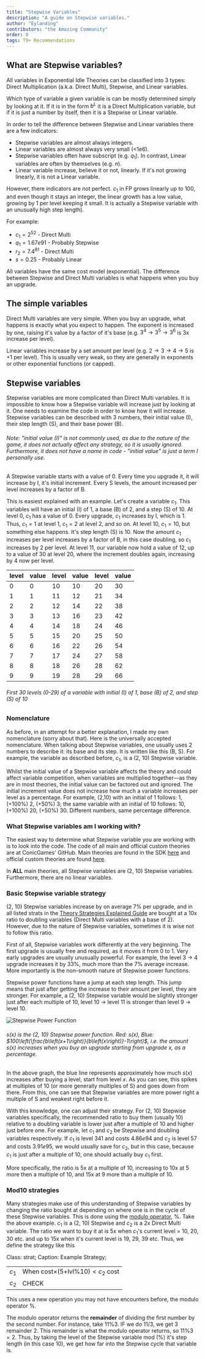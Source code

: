 ```yaml
---
title: "Stepwise Variables"
description: "A guide on Stepwise variables."
author: "Eylanding"
contributors: "the Amazing Community"
order: 0
tags: T9+ Recommendations
---
```


## What are Stepwise variables?

All variables in Exponential Idle Theories can be classified into 3 types: Direct Multiplication (a.k.a. Direct Multi), Stepwise, and Linear variables.

Which type of variable a given variable is can be mostly determined simply by looking at it. If it is in the form $b^L$ it is a Direct Multiplication variable, but if it is just a number by itself, then it is a Stepwise or Linear variable.

 In order to tell the difference between Stepwise and Linear variables there are a few indicators:

- Stepwise variables are almost always integers.
- Linear variables are almost always very small (<1e6).
- Stepwise variables often have subscript (e.g. $q_1$). In contrast, Linear variables are often by themselves (e.g. $n$).
- Linear variable increase, believe it or not, linearly. If it's not growing linearly, it is not a Linear variable.

However, there indicators are not perfect. $c_1$ in FP grows linearly up to 100, and even though it stays an integer, the linear growth has a low value, growing by 1 per level keeping it small. It is actually a Stepwise variable with an unusually high step length).

For example:

- $c_1 = 2^{52}$ - Direct Multi
- $q_1 = 1.67e91$ - Probably Stepwise
- $r_2 = 7.4^{81}$ - Direct Multi
- $s = 0.25$ - Probably Linear

All variables have the same cost model (exponential). The difference between Stepwise and Direct Multi variables is what happens when you buy an upgrade.

## The simple variables

Direct Multi variables are very simple. When you buy an upgrade, what happens is exactly what you expect to happen. The exponent is increased by one, raising it's value by a factor of it's base (e.g. $3{^4}\rightarrow 3^{5}\rightarrow 3^{6}$ is $3$x increase per level).

Linear variables increase by a set amount per level (e.g. $2\rightarrow3\rightarrow4\rightarrow5$ is $+1$ per level). This is usually very weak, so they are generally in exponents or other exponential functions (or capped).

## Stepwise variables

Stepwise variables are more complicated than Direct Multi variables. It is impossible to know how a Stepwise variable will increase just by looking at it. One needs to examine the code in order to know how it will increase. Stepwise variables can be described with 3 numbers, their initial value (I), their step length (S), and their base power (B).

###### Note: "initial value (I)" is not commonly used, as due to the nature of the game, it does not actually affect any strategy, so it is usually ignored. Furthermore, it does not have a name in code - "initial value" is just a term I personally use.

A Stepwise variable starts with a value of 0. Every time you upgrade it, it will increase by I, it's initial increment. Every S levels, the amount increased per level increases by a factor of B.

This is easiest explained with an example. Let's create a variable $c_1$. This variables will have an initial (I) of 1, a base (B) of 2, and a step (S) of 10. At level 0, $c_1$ has a value of 0. Every upgrade, $c_1$ increases by I, which is 1. Thus, $c_1 = 1$ at level 1, $c_1 = 2$ at level 2, and so on. At level 10, $c_1 = 10$, but something else happens. It's step length (S) is 10. Now the amount $c_1$ increases per level increases by a factor of B, in this case doubling, so $c_1$ increases by 2 per level. At level 11, our variable now hold a value of 12, up to a value of 30 at level 20, where the increment doubles again, increasing by 4 now per level.

| level | value | level | value | level | value |
|-------|-------|-------|-------|-------|-------|
| 0     | 0     | 10    | 10    | 20    | 30    |
| 1     | 1     | 11    | 12    | 21    | 34    |
| 2     | 2     | 12    | 14    | 22    | 38    |
| 3     | 3     | 13    | 16    | 23    | 42    |
| 4     | 4     | 14    | 18    | 24    | 46    |
| 5     | 5     | 15    | 20    | 25    | 50    |
| 6     | 6     | 16    | 22    | 26    | 54    |
| 7     | 7     | 17    | 24    | 27    | 58    |
| 8     | 8     | 18    | 26    | 28    | 62    |
| 9     | 9     | 19    | 28    | 29    | 66    |

###### First 30 levels (0-29) of a variable with initial (I) of 1, base (B) of 2, and step (S) of 10

### Nomenclature

As before, in an attempt for a better explanation, I made my own nomenclature (sorry about that). Here is the universally accepted nomenclature. When talking about Stepwise variables, one usually uses 2 numbers to describe it: its base and its step. It is written like this (B, S). For example, the variable as described before, $c_1$, is a (2, 10) Stepwise variable.

 Whilst the initial value of a Stepwise variable affects the theory and could affect variable competition, when variables are multiplied together—as they are in most theories, the initial value can be factored out and ignored. The initial increment value does not increase how much a variable increases per level as a percentage. For example, (2,10) with an initial of 1 follows: 1, (+100%) 2, (+50%) 3; the same variable with an initial of 10 follows: 10, (+100%) 20, (+50%) 30. Different numbers, same percentage difference.

### What Stepwise variables am I working with?

The easiest way to determine what Stepwise variable you are working with is to look into the code. The code of all main and official custom theories are at ConicGames' GitHub. Main theories are found in the SDK [here](https://github.com/conicgames/theory-sdk/tree/main/samples) and official custom theories are found [here](https://github.com/conicgames/custom-theories/tree/main/official).

In **ALL** main theories, all Stepwise variables are (2, 10) Stepwise variables. Furthermore, there are no linear variables.

### Basic Stepwise variable strategy

(2, 10) Stepwise variables increase by on average $7\%$ per upgrade, and in all listed strats in the [Theory Strategies Explained Guide](/guides/theory-strategies/) are bought at a 10x ratio to doubling variables (Direct Multi variables with a base of 2). However, due to the nature of Stepwise variables, sometimes it is wise not to follow this ratio.

First of all, Stepwise variables work differently at the very beginning. The first upgrade is usually free and required, as it moves it from 0 to 1. Very early upgrades are usually unusually powerful. For example, the level 3 -> 4 upgrade increases it by $33\%$, much more than the $7\%$ average increase. More importantly is the non-smooth nature of Stepwise power functions.

 Stepwise power functions have a jump at each step length. This jump means that just after getting the increase to their amount per level, they are stronger. For example, a (2, 10) Stepwise variable would be slightly stronger just after each multiple of 10, level 10 -> level 11 is stronger than level 9 -> level 10.

![Stepwise Power Function](/images/stepwise.png)

###### $s(x)$ is the (2, 10) Stepwise power function. Red: $s(x)$, Blue: $100\left(\frac{b\left(x+1\right)}{b\left(x\right)}-1\right)$, i.e. the amount s(x) increases when you buy an upgrade starting from upgrade x, as a percentage.

In the above graph, the blue line represents approximately how much $s(x)$ increases after buying a level, start from level $x$. As you can see, this spikes at multiples of 10 (or more generally multiples of S) and goes down from there. From this, one can see that Stepwise variables are more power right a multiple of S and weakest right before it.

With this knowledge, one can adjust their strategy. For (2, 10) Stepwise variables specifically, the recommended ratio to buy them (usually 10) relative to a doubling variable is lower just after a multiple of 10 and higher just before one. For example, let $c_1$ and $c_2$ be Stepwise and doubling variables respectively. If $c_1$ is level 341 and costs $4.86e94$ and $c_2$ is level 57 and costs $3.91e95$, we would usually save for $c_2$, but in this case, because $c_1$ is just after a multiple of 10, one should actually buy $c_1$ first.

More specifically, the ratio is 5x at a multiple of 10, increasing to 10x at 5 more then a multiple of 10, and 15x at 9 more than a multiple of 10.

### Mod10 strategies

Many strategies make use of this understanding of Stepwise variables by changing the ratio bought at depending on where one is in the cycle of these Stepwise variables. This is done using the [modulo operator](/guides/theory-strategies/#modulus-explanation), $\%$. Take the above example. $c_1$ is a (2, 10) Stepwise and $c_2$ is a 2x Direct Multi variable. The ratio we want to buy it at is 5x when $c_1$'s current level = 10, 20, 30 etc. and up to 15x when it's current level is 19, 29, 39 etc. Thus, we define the strategy like this

Class: strat;
Caption: Example Strategy;

|       |                                           |
| ----- | ----------------------------------------- |
| $c_1$ | When cost$\times(5+$lvl%$10)\lt c_2$ cost |
| $c_2$ | CHECK                                     |

This uses a new operation you may not have encounters before, the modulo operator $\%$.

The modulo operator returns the **remainder** of dividing the first number by the second number. For instance, take $11 \% 3$. IF we do 11/3, we get 3 remainder 2. This remainder is what the modulo operator returns, so $11 \% 3 = 2$. Thus, by taking the level of the Stepwise variable mod ($\%$) it's step length (in this case 10), we get how far into the Stepwise cycle that variable is.
